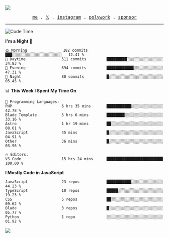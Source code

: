 <img style="bottom: 800px;" src="https://imgur.com/rilHVxA.png"/>
<p align="center">
  <samp>
    <a href="https://fayln.com">me</a> .
    <!-- <a href="https://fayln.com/projects">projects</a> . -->
    <a href="https://go.fayln.com/twitter">𝕏</a> .
    <a href="https://go.fayln.com/instagram">instagram</a> .
    <a href="https://go.fayln.com/polywork">polywork</a> .
    <a href="https://github.com/sponsors/faridhnzz">sponsor</a>
  </samp>
</p>

---
<!--START_SECTION:waka-->
![Code Time](http://img.shields.io/badge/Code%20Time-2%2C101%20hrs%2038%20mins-blue)

**I'm a Night 🦉** 

```text
🌞 Morning                182 commits         ███░░░░░░░░░░░░░░░░░░░░░░   12.41 % 
🌆 Daytime                511 commits         █████████░░░░░░░░░░░░░░░░   34.83 % 
🌃 Evening                694 commits         ████████████░░░░░░░░░░░░░   47.31 % 
🌙 Night                  80 commits          █░░░░░░░░░░░░░░░░░░░░░░░░   05.45 % 
```


📊 **This Week I Spent My Time On** 

```text
💬 Programming Languages: 
PHP                      6 hrs 35 mins       ███████████░░░░░░░░░░░░░░   42.78 % 
Blade Template           5 hrs 6 mins        ████████░░░░░░░░░░░░░░░░░   33.16 % 
Astro                    1 hr 19 mins        ██░░░░░░░░░░░░░░░░░░░░░░░   08.61 % 
JavaScript               45 mins             █░░░░░░░░░░░░░░░░░░░░░░░░   04.91 % 
Other                    36 mins             █░░░░░░░░░░░░░░░░░░░░░░░░   03.96 % 

🔥 Editors: 
VS Code                  15 hrs 24 mins      █████████████████████████   100.00 % 
```

**I Mostly Code in JavaScript** 

```text
JavaScript               23 repos            ███████████░░░░░░░░░░░░░░   44.23 % 
TypeScript               10 repos            █████░░░░░░░░░░░░░░░░░░░░   19.23 % 
CSS                      5 repos             ██░░░░░░░░░░░░░░░░░░░░░░░   09.62 % 
Blade                    3 repos             █░░░░░░░░░░░░░░░░░░░░░░░░   05.77 % 
Python                   1 repo              ░░░░░░░░░░░░░░░░░░░░░░░░░   01.92 % 
```




<!--END_SECTION:waka-->

![](https://hit.yhype.me/github/profile?user_id=29797712)
